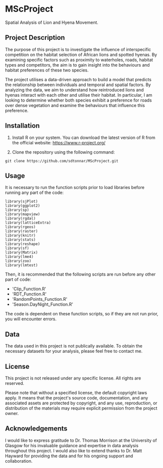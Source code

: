 # MScProject

Spatial Analysis of Lion and Hyena Movement.

## Project Description

The purpose of this project is to investigate the influence of interspecific competition on the habitat selection of African lions and spotted hyenas. By examining specific factors such as proximity to waterholes, roads, habitat types and competitors, the aim is to gain insight into the behaviours and habitat preferences of these two species.

The project utilises a data-driven approach to build a model that predicts the relationship between individuals and temporal and spatial factors. By analyzing the data, we aim to understand how reintroduced lions and hyenas interact with each other and utilise their habitat. In particular, I am looking to determine whether both species exhibit a preference for roads over dense vegetation and examine the behaviours that influence this preference.

## Installation

1. Install R on your system. You can download the latest version of R from the official website: https://www.r-project.org/

2. Clone the repository using the following command:

```{r}
git clone https://github.com/sdtonnar/MScProject.git
```

## Usage

It is necessary to run the function scripts prior to load libraries before running any part of the code:

```{r}
library(sjPlot)
library(ggplot2)
library(sp)
library(mapview)
library(rgdal)
library(latticeExtra)
library(rgeos)
library(raster)
library(knitr)
library(stats)
library(reshape)
library(sf)
library(Matrix)
library(lme4)
library(zoo)
library(lmtest)
```

Then, it is recommended that the following scripts are run before any other part of code:

- 'Clip_Function.R'
- 'RDT_Function.R'
- 'RandomPoints_Function.R'
- 'Season.DayNight_Function.R'

The code is dependent on these function scripts, so if they are not run prior, you will encounter errors.

## Data

The data used in this project is not publically available. To obtain the necessary datasets for your analysis, please feel free to contact me.

## License

This project is not released under any specific license. All rights are reserved.

Please note that without a specified license, the default copyright laws apply. It means that the project's source code, documentation, and any associated assets are protected by copyright, and any use, reproduction, or distribution of the materials may require explicit permission from the project owner.

## Acknowledgements

I would like to express gratitude to Dr. Thomas Morrison at the University of Glasgow for his invaluable guidance and expertise in data analysis throughout this project. I would also like to extend thanks to Dr. Matt Hayward for providing the data and for his ongoing support and collaboration.


